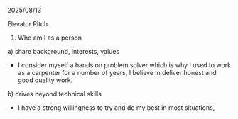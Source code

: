 2025/08/13

Elevator Pitch

1) Who am I as a person

a) share background, interests, values
- I consider myself a hands on problem solver which is why I used to work as a carpenter for a number of years, I believe in deliver honest and good quality work.

b) drives beyond technical skills
- I have a strong willingness to try and do my best in most situations, 
